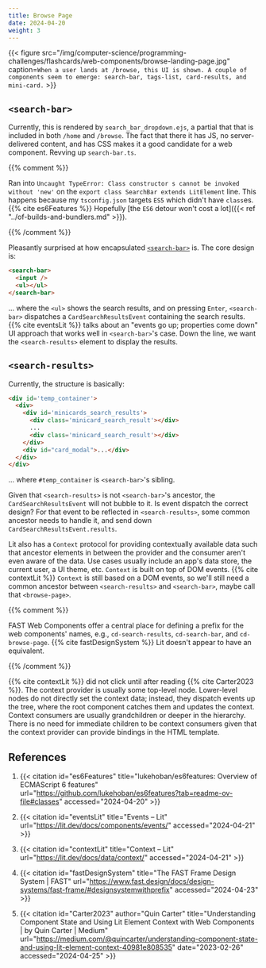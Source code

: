```yaml
---
title: Browse Page
date: 2024-04-20
weight: 3
---
```


{{< figure
  src="/img/computer-science/programming-challenges/flashcards/web-components/browse-landing-page.jpg"
  caption=`When a user lands at /browse, this UI is shown. A couple of
  components seem to emerge: search-bar, tags-list, card-results, and
  mini-card.` >}}

## `<search-bar>`

Currently, this is rendered by `search_bar_dropdown.ejs`, a partial that
that is included in both `/home` and `/browse`. The fact that there it
has JS, no server-delivered content, and has CSS makes it a good
candidate for a web component. Revving up `search-bar.ts`.

{{% comment %}}

Ran into `Uncaught TypeError: Class constructor s cannot be invoked
without 'new'` on the `export class SearchBar extends LitElement` line.
This happens because my `tsconfig.json` targets `ES5` which didn't have
`class`es. {{% cite es6Features %}} Hopefully [the `ES6` detour won't
cost a lot]({{< ref "../of-builds-and-bundlers.md" >}}).

{{% /comment %}}

Pleasantly surprised at how encapsulated
[`<search-bar>`](https://github.com/dchege711/study_buddy/blob/8f2c3d8f32ce47ca81758ff2d8c2c4e142bf70a5/src/public/src/components/search-bar/search-bar.ts)
is. The core design is:

```html
<search-bar>
  <input />
  <ul></ul>
</search-bar>
```

... where the `<ul>` shows the search results, and on pressing `Enter`,
`<search-bar>` dispatches a `CardSearchResultsEvent` containing the
search results. {{% cite eventsLit %}} talks about an "events go up;
properties come down" UI approach that works well in `<search-bar>`'s
case. Down the line, we want the `<search-results>` element to
display the results.

## `<search-results>`

Currently, the structure is basically:

```html
<div id='temp_container'>
  <div>
    <div id='minicards_search_results'>
      <div class='minicard_search_result'></div>
      ...
      <div class='minicard_search_result'></div>
    </div>
    <div id="card_modal">...</div>
  </div>
</div>
```

... where `#temp_container` is `<search-bar>`'s sibling.

Given that `<search-results>` is not `<search-bar>`'s
ancestor, the `CardSearchResultsEvent` will not bubble to it. Is event
dispatch the correct design? For that event to be reflected in
`<search-results>`, some common ancestor needs to handle it,
and send down `CardSearchResultsEvent.results`.

Lit also has a `Context` protocol for providing contextually available
data such that ancestor elements in between the provider and the
consumer aren't even aware of the data. Use cases usually include an
app's data store, the current user, a UI theme, etc. `Context` is built
on top of DOM events. {{% cite contextLit %}} `Context` is still based
on a DOM events, so we'll still need a common ancestor between
`<search-results>` and `<search-bar>`, maybe call that `<browse-page>`.

{{% comment %}}

FAST Web Components offer a central place for defining a prefix for the
web components' names, e.g., `cd-search-results`, `cd-search-bar`, and
`cd-browse-page`. {{% cite fastDesignSystem %}} Lit doesn't appear to
have an equivalent.

{{% /comment %}}

{{% cite contextLit %}} did not click until after reading {{% cite
Carter2023 %}}. The context provider is usually some top-level node.
Lower-level nodes do not directly set the context data; instead, they
dispatch events up the tree, where the root component catches them and
updates the context. Context consumers are usually grandchildren or
deeper in the hierarchy. There is no need for immediate children to be
context consumers given that the context provider can provide bindings
in the HTML template.

## References

1. {{< citation
  id="es6Features"
  title="lukehoban/es6features: Overview of ECMAScript 6 features"
  url="https://github.com/lukehoban/es6features?tab=readme-ov-file#classes"
  accessed="2024-04-20" >}}

1. {{< citation
  id="eventsLit"
  title="Events – Lit"
  url="https://lit.dev/docs/components/events/"
  accessed="2024-04-21" >}}

1. {{< citation
  id="contextLit"
  title="Context – Lit"
  url="https://lit.dev/docs/data/context/"
  accessed="2024-04-21" >}}

1. {{< citation
  id="fastDesignSystem"
  title="The FAST Frame Design System | FAST"
  url="https://www.fast.design/docs/design-systems/fast-frame/#designsystemwithprefix"
  accessed="2024-04-23" >}}

1. {{< citation
  id="Carter2023"
  author="Quin Carter"
  title="Understanding Component State and Using Lit Element Context with Web Components | by Quin Carter | Medium"
  url="https://medium.com/@quincarter/understanding-component-state-and-using-lit-element-context-40981e808535"
  date="2023-02-26"
  accessed="2024-04-25" >}}
